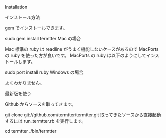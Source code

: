 Installation

インストール方法

gem でインストールできます。

sudo gem install termtter
Mac の場合

Mac 標準の ruby は readline がうまく機能しないケースがあるので MacPorts の ruby を使った方が良いです。
MacPorts の ruby は以下のようにしてインストールします。

sudo port install ruby
Windows の場合

よくわかりません。

最新版を使う

Github からソースを取ってきます。

git clone git://github.com/termtter/termtter.git
取ってきたソースから直接起動するには run_termtter.rb を実行します。

cd termtter
./bin/termtter

